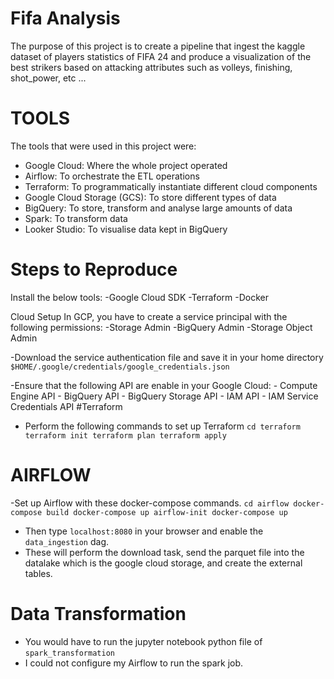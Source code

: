 # Fifa Analysis
The purpose of this project is to create a pipeline that ingest the kaggle dataset of players statistics of FIFA 24 and produce a visualization of the best strikers based on attacking attributes such as volleys, finishing, shot_power, etc ...

# TOOLS
The tools that were used in this project were:
- Google Cloud: Where the whole project operated
- Airflow: To orchestrate the ETL operations
- Terraform: To programmatically instantiate different cloud components
- Google Cloud Storage (GCS): To store different types of data
- BigQuery: To store, transform and analyse large amounts of data
- Spark: To transform data
- Looker Studio: To visualise data kept in BigQuery

# Steps to Reproduce
Install the below tools:
-Google Cloud SDK
-Terraform
-Docker

Cloud Setup
In GCP, you have to create a service principal with the following permissions:
-Storage Admin
-BigQuery Admin
-Storage Object Admin

-Download the service authentication file and save it in your home directory
`$HOME/.google/credentials/google_credentials.json`

-Ensure that the following API are enable in your Google Cloud:
    - Compute Engine API
    - BigQuery API
    - BigQuery Storage API
    - IAM API
    - IAM Service Credentials API
#Terraform
- Perform the following commands to set up Terraform
`cd terraform
 terraform init
 terraform plan
 terraform apply`

# AIRFLOW 
-Set up Airflow with these docker-compose commands.
`cd airflow
docker-compose build
docker-compose up airflow-init
docker-compose up`
- Then type `localhost:8080` in your browser and enable the `data_ingestion` dag.
- These will perform the download task, send the parquet file into the datalake which is the google cloud storage, and create the external tables.

# Data Transformation
- You would have to run the jupyter notebook python file of `spark_transformation`
- I could not configure my Airflow to run the spark job.

